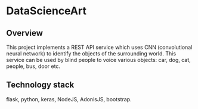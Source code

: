 # DataScienceArt
## Overview
This project implements a REST API service which uses CNN (convolutional neural network) to identify the objects of the surrounding world.
This service can be used by blind people to voice various objects: car, dog, cat, people, bus, door etc.
## Technology stack
flask, python, keras, NodeJS, AdonisJS, bootstrap.

